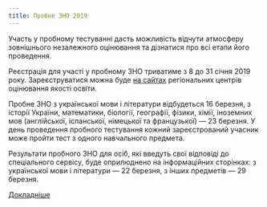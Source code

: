 ```yaml
---
title: Пробне ЗНО 2019
---
```


Участь у пробному тестуванні дасть можливість відчути атмосферу зовнішнього незалежного оцінювання та дізнатися про всі етапи його проведення.

Реєстрація для участі у пробному ЗНО триватиме з 8 до 31 січня 2019 року. Зареєструватися можна буде [на сайтах](http://testportal.gov.ua/regions/) регіональних центрів оцінювання якості освіти.

Пробне ЗНО з української мови і літератури відбудеться 16 березня, з історії України, математики, біології, географії, фізики, хімії, іноземних мов (англійської, іспанської, німецької та французької) — 23 березня. У день проведення пробного тестування кожний зареєстрований учасник може пройти тест з одного навчального предмета.

Результати пробного ЗНО для осіб, які введуть свої відповіді до спеціального сервісу, буде оприлюднено на інформаційних сторінках: з української мови і літератури — 22 березня, з інших предметів — 29 березня.

[Докладніше](http://testportal.gov.ua/probzno/)
